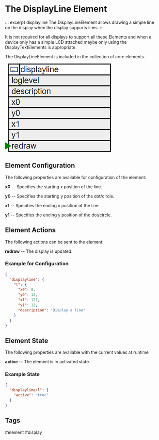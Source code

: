 # The DisplayLine Element

::: excerpt displayline
The DisplayLineElement allows drawing a simple line on the display when the display supports lines.
:::

It is not required for all displays to support all these Elements and when a device only has a simple LCD
attached maybe only using the DisplayTextElements is appropriate.

The DisplayLineElement is included in the collection of core elements.

![DisplayLine Properties and Actions](/elements/displaylineapi.png)


## Element Configuration

The following properties are available for configuration of the element:

**x0** -- Specifies the starting x position of the line.                                                          

**y0** -- Specifies the starting y position of the dot/circle.                                                          

**x1** -- Specifies the ending x position of the line.                                                          

**y1** -- Specifies the ending y position of the dot/circle.                                                          

## Element Actions

The following actions can be sent to the element:

**redraw** -- The display is updated.                                                        


### Example for Configuration

```JSON
{
  "displayline": {
    "l": {
      "x0": 0,
      "y0": 12,
      "x1": 127,
      "y1": 12,
      "description": "Display a line"
    }
  }
}
```

## Element State

The following properties are available with the current values at runtime

**active** -- The element is in activated state.


### Example State

```JSON
{
  "displayline/l": {
    "active": "true"
  }
}
```


## Tags
#element #display
